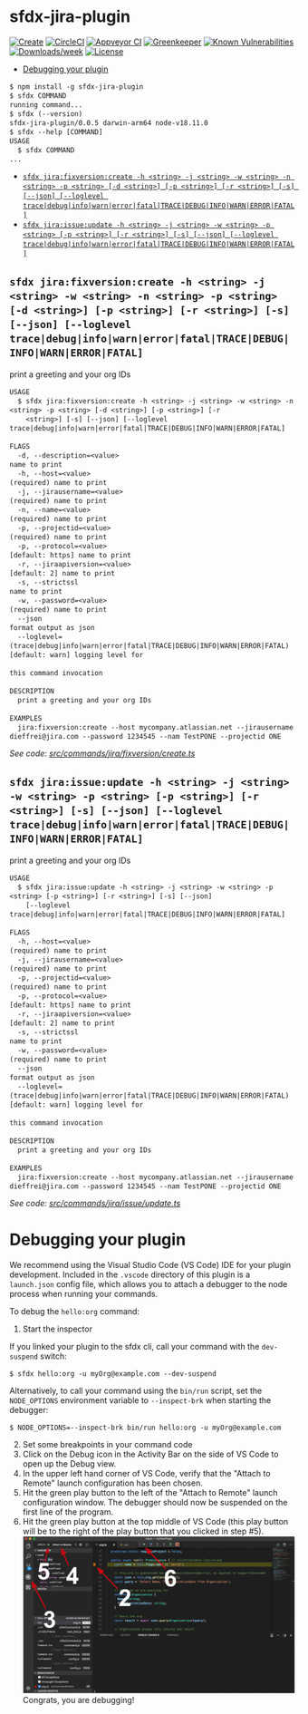 sfdx-jira-plugin
================



[![Create](https://img.shields.io/npm/v/sfdx-jira-plugin.svg)](https://npmjs.org/package/sfdx-jira-plugin)
[![CircleCI](https://circleci.com/gh/workspace/sfdx-jira-plugin/tree/master.svg?style=shield)](https://circleci.com/gh/workspace/sfdx-jira-plugin/tree/master)
[![Appveyor CI](https://ci.appveyor.com/api/projects/status/github/workspace/sfdx-jira-plugin?branch=master&svg=true)](https://ci.appveyor.com/project/heroku/sfdx-jira-plugin/branch/master)
[![Greenkeeper](https://badges.greenkeeper.io/workspace/sfdx-jira-plugin.svg)](https://greenkeeper.io/)
[![Known Vulnerabilities](https://snyk.io/test/github/workspace/sfdx-jira-plugin/badge.svg)](https://snyk.io/test/github/workspace/sfdx-jira-plugin)
[![Downloads/week](https://img.shields.io/npm/dw/sfdx-jira-plugin.svg)](https://npmjs.org/package/sfdx-jira-plugin)
[![License](https://img.shields.io/npm/l/sfdx-jira-plugin.svg)](https://github.com/workspace/sfdx-jira-plugin/blob/master/package.json)

<!-- toc -->
* [Debugging your plugin](#debugging-your-plugin)
<!-- tocstop -->
<!-- install -->
<!-- usage -->
```sh-session
$ npm install -g sfdx-jira-plugin
$ sfdx COMMAND
running command...
$ sfdx (--version)
sfdx-jira-plugin/0.0.5 darwin-arm64 node-v18.11.0
$ sfdx --help [COMMAND]
USAGE
  $ sfdx COMMAND
...
```
<!-- usagestop -->
<!-- commands -->
* [`sfdx jira:fixversion:create -h <string> -j <string> -w <string> -n <string> -p <string> [-d <string>] [-p <string>] [-r <string>] [-s] [--json] [--loglevel trace|debug|info|warn|error|fatal|TRACE|DEBUG|INFO|WARN|ERROR|FATAL]`](#sfdx-jirafixversioncreate--h-string--j-string--w-string--n-string--p-string--d-string--p-string--r-string--s---json---loglevel-tracedebuginfowarnerrorfataltracedebuginfowarnerrorfatal)
* [`sfdx jira:issue:update -h <string> -j <string> -w <string> -p <string> [-p <string>] [-r <string>] [-s] [--json] [--loglevel trace|debug|info|warn|error|fatal|TRACE|DEBUG|INFO|WARN|ERROR|FATAL]`](#sfdx-jiraissueupdate--h-string--j-string--w-string--p-string--p-string--r-string--s---json---loglevel-tracedebuginfowarnerrorfataltracedebuginfowarnerrorfatal)

## `sfdx jira:fixversion:create -h <string> -j <string> -w <string> -n <string> -p <string> [-d <string>] [-p <string>] [-r <string>] [-s] [--json] [--loglevel trace|debug|info|warn|error|fatal|TRACE|DEBUG|INFO|WARN|ERROR|FATAL]`

print a greeting and your org IDs

```
USAGE
  $ sfdx jira:fixversion:create -h <string> -j <string> -w <string> -n <string> -p <string> [-d <string>] [-p <string>] [-r
    <string>] [-s] [--json] [--loglevel trace|debug|info|warn|error|fatal|TRACE|DEBUG|INFO|WARN|ERROR|FATAL]

FLAGS
  -d, --description=<value>                                                         name to print
  -h, --host=<value>                                                                (required) name to print
  -j, --jirausername=<value>                                                        (required) name to print
  -n, --name=<value>                                                                (required) name to print
  -p, --projectid=<value>                                                           (required) name to print
  -p, --protocol=<value>                                                            [default: https] name to print
  -r, --jiraapiversion=<value>                                                      [default: 2] name to print
  -s, --strictssl                                                                   name to print
  -w, --password=<value>                                                            (required) name to print
  --json                                                                            format output as json
  --loglevel=(trace|debug|info|warn|error|fatal|TRACE|DEBUG|INFO|WARN|ERROR|FATAL)  [default: warn] logging level for
                                                                                    this command invocation

DESCRIPTION
  print a greeting and your org IDs

EXAMPLES
  jira:fixversion:create --host mycompany.atlassian.net --jirausername dieffrei@jira.com --password 1234545 --nam TestPONE --projectid ONE
```

_See code: [src/commands/jira/fixversion/create.ts](https://github.com/workspace/sfdx-jira-plugin/blob/v0.0.5/src/commands/jira/fixversion/create.ts)_

## `sfdx jira:issue:update -h <string> -j <string> -w <string> -p <string> [-p <string>] [-r <string>] [-s] [--json] [--loglevel trace|debug|info|warn|error|fatal|TRACE|DEBUG|INFO|WARN|ERROR|FATAL]`

print a greeting and your org IDs

```
USAGE
  $ sfdx jira:issue:update -h <string> -j <string> -w <string> -p <string> [-p <string>] [-r <string>] [-s] [--json]
    [--loglevel trace|debug|info|warn|error|fatal|TRACE|DEBUG|INFO|WARN|ERROR|FATAL]

FLAGS
  -h, --host=<value>                                                                (required) name to print
  -j, --jirausername=<value>                                                        (required) name to print
  -p, --projectid=<value>                                                           (required) name to print
  -p, --protocol=<value>                                                            [default: https] name to print
  -r, --jiraapiversion=<value>                                                      [default: 2] name to print
  -s, --strictssl                                                                   name to print
  -w, --password=<value>                                                            (required) name to print
  --json                                                                            format output as json
  --loglevel=(trace|debug|info|warn|error|fatal|TRACE|DEBUG|INFO|WARN|ERROR|FATAL)  [default: warn] logging level for
                                                                                    this command invocation

DESCRIPTION
  print a greeting and your org IDs

EXAMPLES
  jira:fixversion:create --host mycompany.atlassian.net --jirausername dieffrei@jira.com --password 1234545 --nam TestPONE --projectid ONE
```

_See code: [src/commands/jira/issue/update.ts](https://github.com/workspace/sfdx-jira-plugin/blob/v0.0.5/src/commands/jira/issue/update.ts)_
<!-- commandsstop -->
<!-- debugging-your-plugin -->
# Debugging your plugin
We recommend using the Visual Studio Code (VS Code) IDE for your plugin development. Included in the `.vscode` directory of this plugin is a `launch.json` config file, which allows you to attach a debugger to the node process when running your commands.

To debug the `hello:org` command: 
1. Start the inspector
  
If you linked your plugin to the sfdx cli, call your command with the `dev-suspend` switch: 
```sh-session
$ sfdx hello:org -u myOrg@example.com --dev-suspend
```
  
Alternatively, to call your command using the `bin/run` script, set the `NODE_OPTIONS` environment variable to `--inspect-brk` when starting the debugger:
```sh-session
$ NODE_OPTIONS=--inspect-brk bin/run hello:org -u myOrg@example.com
```

2. Set some breakpoints in your command code
3. Click on the Debug icon in the Activity Bar on the side of VS Code to open up the Debug view.
4. In the upper left hand corner of VS Code, verify that the "Attach to Remote" launch configuration has been chosen.
5. Hit the green play button to the left of the "Attach to Remote" launch configuration window. The debugger should now be suspended on the first line of the program. 
6. Hit the green play button at the top middle of VS Code (this play button will be to the right of the play button that you clicked in step #5).
<br><img src=".images/vscodeScreenshot.png" width="480" height="278"><br>
Congrats, you are debugging!
